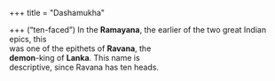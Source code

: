 +++
title = "Dashamukha"

+++
(“ten-faced”) In the **Ramayana**, the earlier of the two great Indian epics, this  
was one of the epithets of **Ravana**, the  
**demon**-king of **Lanka**. This name is  
descriptive, since Ravana has ten heads.